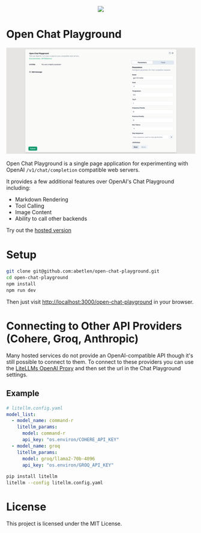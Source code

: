<p align="center">
  <a href="https://abetlen.github.io/open-chat-playground">
    <img src="https://abetlen.github.io/open-chat-playground/icons/apple-touch-icon.png" />
  </a>
</p>

# Open Chat Playground

[![Desktop](./public/screenshots/desktop.png)](https://abetlen.github.io/open-chat-playground)

Open Chat Playground is a single page application for experimenting with OpenAI `/v1/chat/completion` compatible web servers.

It provides a few additional features over OpenAI's Chat Playground including:

- Markdown Rendering
- Tool Calling
- Image Content
- Ability to call other backends

Try out the [hosted version](https://abetlen.github.io/open-chat-playground)

# Setup

```bash
git clone git@github.com:abetlen/open-chat-playground.git
cd open-chat-playground
npm install
npm run dev
```

Then just visit [http://localhost:3000/open-chat-playground](http://localhost:3000/open-chat-playground) in your browser.

# Connecting to Other API Providers (Cohere, Groq, Anthropic)

Many hosted services do not provide an OpenAI-compatible API though it's still possible to connect to them.
To connect to these providers you can use the [LiteLLMs OpenAI Proxy](https://github.com/BerriAI/litellm?tab=readme-ov-file#openai-proxy---docs) and then set the url in the Chat Playground settings.

## Example

```yaml
# litellm.config.yaml
model_list:
  - model_name: command-r
    litellm_params:
      model: command-r
      api_key: "os.environ/COHERE_API_KEY"
  - model_name: groq
    litellm_params:
      model: groq/llama2-70b-4096
      api_key: "os.environ/GROQ_API_KEY"
```

```bash
pip install litellm
litellm --config litellm.config.yaml
```

# License

This project is licensed under the MIT License.
